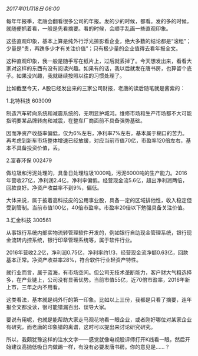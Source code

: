 
_2017年01月18日 06:00_

每年年报季，老唐会翻看很多公司的年报。发的少的时候，都看。发的多的时候，就随便抓着看，一般是先看摘要。看的时候，会顺手乱画一些直观印象。  

这些直观印象，基本上算是纯外行浮光掠影看企业，绝大多数的结论都是“滚粗”；少量是“贵，再跌多少才有关注价值”；只有极少量的企业值得去看年报全文。

这种直观印象，我一般是随手写在纸片上，过后就丢掉了。今天想发出来，看看大家对这样的东西有没有阅读兴趣。如果有的话，我以后就发在唐书房，也算留个底子。如果没兴趣，我就继续按照以往的习惯处理了。

比如截至今天，A股已经发出来的三家公司财报，老唐的读后随笔就是酱紫的：

1.北特科技 603009

制造汽车转向系统和减震系统的，无明显护城河。维修市场和生产市场都不大可能指明要某品牌转向和减震，在整车厂商面前不具备强势基础。

因而净资产收益率偏低，仅为6%左右，净利率7%左右，基本属于糊口的苦力。再考虑到新车市场整体增速已经放缓，对应当前市值70亿，市盈率120倍左右，基本不具备投资价值，丢。 

2.富春环保 002479

做垃圾和污泥处理的，具备日处理垃圾1000吨，污泥6000吨的生产能力。2016年营收27亿，净利润2.4亿，净利率偏低。经营现金流5.6亿，超出净利润两倍，回款良好。净资产收益率不到9%，偏低。

大体来说，属于披着高科技皮的公用事业股，具备一定的区域排他性，收入稳定但受到管制。当前市值100亿，40倍市盈率。市盈率20倍以下勉强具备关注价值。

3.汇金科技 300561

从事银行系统内部实物流转管理软件开发的，例如银行自助现金管理系统，银行现金流转内控系统，银行印章管理系统等，属于软件行业。

2016年营收2.2亿，净利润0.75亿，净利率约1/3，经营现金流净额0.63亿，回款基本正常。净资产收益率28%，符合软件行业轻资产特性。

就行业而言，属于蓝海，有市场空间。但公司无技术垄断能力，客户财大气粗选择多，在产业链上，公司没有显著优势。当前市值55亿，近70倍市盈率，2016年新上市，三年之内不用看。

这类看法，基本就是纯外行的第一印象。比如以上三份，我都是只看了摘要，连年报全文都没读，很可能错漏百出、误导大家。

要说有用呢，也就是能帮助大家走马观花地看一眼企业，或者刚好哪位对某家企业有研究，而老唐的印象错的离谱，这时可以提出来讨论研究研究。

所以，我颇犹豫这样的注水文字——感觉就像电视股评师打开K线看一眼，然后开始建议高抛低吸日内做踢一样，有没有必要发唐书房。你的意见是……？

